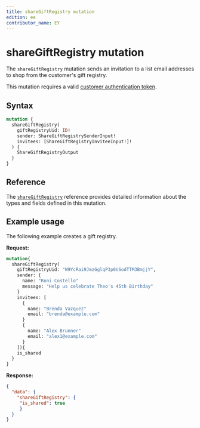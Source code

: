 ```yaml
---
title: shareGiftRegistry mutation
edition: ee
contributor_name: EY
---
```


# shareGiftRegistry mutation

The `shareGiftRegistry` mutation sends an invitation to a list email addresses to shop from the customer's gift registry.

This mutation requires a valid [customer authentication token](../../customer/mutations/generate-token.md).

## Syntax

```graphql
mutation {
  shareGiftRegistry(
    giftRegistryUid: ID!
    sender: ShareGiftRegistrySenderInput!
    invitees: [ShareGiftRegistryInviteeInput!]!
  ) {
    ShareGiftRegistryOutput
  }
}
```

## Reference

The [`shareGiftRegistry`](https://developer.adobe.com/commerce/webapi/graphql-api/index.html#mutation-shareGiftRegistry) reference provides detailed information about the types and fields defined in this mutation.

## Example usage

The following example creates a gift registry.

**Request:**

```graphql
mutation{
  shareGiftRegistry(
    giftRegistryUid: "W9YcRai9JmzGglqP3p0USodTTM3BmjjY",
    sender: {
      name: "Roni Costello"
      message: "Help us celebrate Theo's 45th Birthday"
    }
    invitees: [
      {
        name: "Brenda Vazquez"
        email: "brenda@example.com"
      }
      {
        name: "Alex Brunner"
        email: "alex1@example.com"
      }
    ]){
    is_shared
  }
}
```

**Response:**

```json
{
  "data": {
    "shareGiftRegistry": {
     "is_shared": true
     }
  }
}
```
